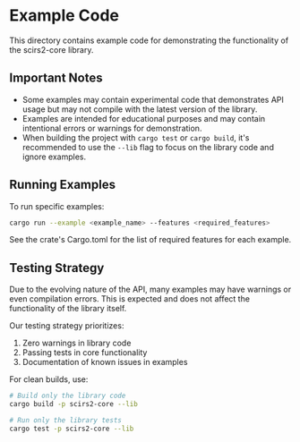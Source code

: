 # Example Code

This directory contains example code for demonstrating the functionality of the scirs2-core library.

## Important Notes

- Some examples may contain experimental code that demonstrates API usage but may not compile with the latest version of the library.
- Examples are intended for educational purposes and may contain intentional errors or warnings for demonstration.
- When building the project with `cargo test` or `cargo build`, it's recommended to use the `--lib` flag to focus on the library code and ignore examples.

## Running Examples

To run specific examples:

```bash
cargo run --example <example_name> --features <required_features>
```

See the crate's Cargo.toml for the list of required features for each example.

## Testing Strategy

Due to the evolving nature of the API, many examples may have warnings or even compilation errors. This is expected and does not affect the functionality of the library itself. 

Our testing strategy prioritizes:
1. Zero warnings in library code
2. Passing tests in core functionality 
3. Documentation of known issues in examples

For clean builds, use:

```bash
# Build only the library code
cargo build -p scirs2-core --lib

# Run only the library tests
cargo test -p scirs2-core --lib
```